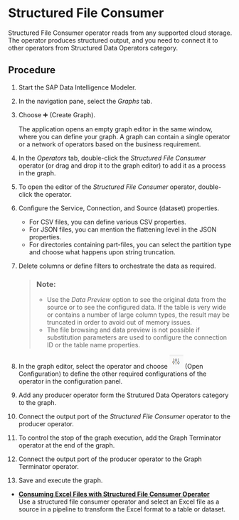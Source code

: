 <!-- loio546a90242b11488aa16d2e209f64b8bf -->

<link rel="stylesheet" type="text/css" href="../css/sap-icons.css"/>

# Structured File Consumer

Structured File Consumer operator reads from any supported cloud storage. The operator produces structured output, and you need to connect it to other operators from Structured Data Operators category.



<a name="loio546a90242b11488aa16d2e209f64b8bf__steps_stg_qqx_jlb"/>

## Procedure

1.  Start the SAP Data Intelligence Modeler.

2.  In the navigation pane, select the *Graphs* tab.

3.  Choose :heavy_plus_sign: \(Create Graph\).

    The application opens an empty graph editor in the same window, where you can define your graph. A graph can contain a single operator or a network of operators based on the business requirement.

4.  In the *Operators* tab, double-click the *Structured File Consumer* operator \(or drag and drop it to the graph editor\) to add it as a process in the graph.

5.  To open the editor of the *Structured File Consumer* operator, double-click the operator.

6.  Configure the Service, Connection, and Source \(dataset\) properties.

    -   For CSV files, you can define various CSV properties.
    -   For JSON files, you can mention the flattening level in the JSON properties.
    -   For directories containing part-files, you can select the partition type and choose what happens upon string truncation.

7.  Delete columns or define filters to orchestrate the data as required.

    > ### Note:  
    > -   Use the *Data Preview* option to see the original data from the source or to see the configured data. If the table is very wide or contains a number of large column types, the result may be truncated in order to avoid out of memory issues.
    > -   The file browsing and data preview is not possible if substitution parameters are used to configure the connection ID or the table name properties.

8.  In the graph editor, select the operator and choose ![](../using-graphs/images/Config2_1_afd8b6e.png) \(Open Configuration\) to define the other required configurations of the operator in the configuration panel.

9.  Add any producer operator form the Strutured Data Operators category to the graph.

10. Connect the output port of the *Structured File Consumer* operator to the producer operator.

11. To control the stop of the graph execution, add the Graph Terminator operator at the end of the graph.

12. Connect the output port of the producer operator to the Graph Terminator operator.

13. Save and execute the graph.


-   **[Consuming Excel Files with Structured File Consumer Operator](consuming-excel-files-with-structured-file-consumer-operator-bbba1be.md "Use a structured file consumer operator and select an Excel file as a source in a pipeline to transform the Excel format to a table or
		dataset.")**  
Use a structured file consumer operator and select an Excel file as a source in a pipeline to transform the Excel format to a table or dataset.

